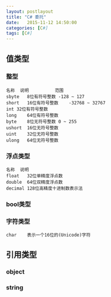 ```yaml
---
layout: postlayout
title: "C# 委托"
date:   2015-11-12 14:50:00 
categories: [C#]
tags: [C#]
---
```


## 值类型  

### 整型  

	名称	说明			范围  
	sbyte   8位有符号整数	-128 ~ 127  
	short	16位有符号整数	-32768 ~ 32767  
	int	32位有符号整数  
	long	64位有符号整数  
	byte	8位无符号整数	0 ~ 255  
	ushort	16位无符号整数  
	uint	32位无符号整数  
	ulong	64位无符号整数  
	
### 浮点类型  

	名称	说明  
	float	32位单精度浮点数  
	double	64位双精度浮点数  
	decimal	128位高精度十进制数表示法  
	
### bool类型  

### 字符类型  

	char	表示一个16位的(Unicode)字符  
	
## 引用类型  

### object  

### string  